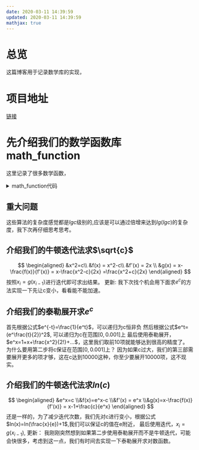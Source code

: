```yaml
---
date: 2020-03-11 14:39:59
updated: 2020-03-11 14:39:59
mathjax: true
---
```


# 总览
 这篇博客用于记录数学库的实现，

# 项目地址
[链接](https://github.com/fightinggg/fightinggg.github.io/tree/master/cpp/perfect)

# 先介绍我们的数学函数库 math_function
 这里记录了很多数学函数，
<details>
<summary> math_function代码 </summary>
{% include_code tree lang:cpp cpp/perfect/math/math_function.h %}
</details> 

## 重大问题
 这些算法的复杂度感觉都是$lgc$级别的,应该是可以通过倍增来达到$lg(lgc)$的复杂度，我下次再仔细思考思考。

## 介绍我们的牛顿迭代法求$\sqrt{c}$
$$
\begin{aligned}
&x^2=c\\
&f(x) = x^2-c\\
&f'(x) = 2x \\
&g(x) = x-\frac{f(x)}{f'(x)} = x-\frac{x^2-c}{2x} =\frac{x^2+c}{2x}
\end{aligned}
$$
 按照$x_i=g(x_{i-1})$进行迭代即可求出结果。
 更新: 我下次找个机会用下面求$e^c$的方法实现一下先让c变小，看看能不能加速。

<!---more-->
## 介绍我们的泰勒展开求$e^c$
 首先根据公式$e^{-t}=\frac{1}{e^t}$，可以递归为c恒非负
 然后根据公式$e^t=(e^\frac{t}{2})^2$, 可以递归为c在范围$[0,0.001]$上
 最后使用泰勒展开，$e^x=1+x+\frac{x^2}{2!}+...$，这里我们取前10项就能够达到很高的精度了。
 为什么要用第二步将c保证在范围$[0,0.001]$上？ 因为如果c过大，我们的第三部需要展开更多的项才够，这在c达到10000这种，你至少要展开10000项，这不现实。

## 介绍我们的牛顿迭代法求$ln(c)$
$$
\begin{aligned}
&e^x=c
\\&f(x)=e^x-c
\\&f'(x) = e^x
\\&g(x)=x-\frac{f(x)}{f'(x)} = x-1+\frac{c}{e^x}
\end{aligned}
$$
 还是一样的，为了减少迭代次数，我们先对c进行变小，根据公式$ln(x)=ln(\frac{x}{e})+1$,我们可以保证c的值在e附近，
 最后使用迭代，$x_i=g(x_{i-1})$,
 更新： 我刚刚突然想到如果第二步使用泰勒展开而不是牛顿迭代，可能会快很多，考虑到这一点，我们有时间去实现一下泰勒展开求对数函数。